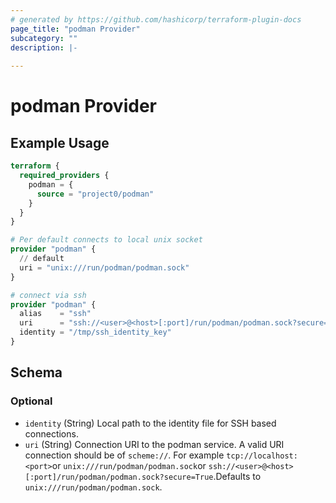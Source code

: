 ```yaml
---
# generated by https://github.com/hashicorp/terraform-plugin-docs
page_title: "podman Provider"
subcategory: ""
description: |-
  
---
```


# podman Provider



## Example Usage

```terraform
terraform {
  required_providers {
    podman = {
      source = "project0/podman"
    }
  }
}

# Per default connects to local unix socket
provider "podman" {
  // default
  uri = "unix:///run/podman/podman.sock"
}

# connect via ssh
provider "podman" {
  alias    = "ssh"
  uri      = "ssh://<user>@<host>[:port]/run/podman/podman.sock?secure=True"
  identity = "/tmp/ssh_identity_key"
}
```

<!-- schema generated by tfplugindocs -->
## Schema

### Optional

- `identity` (String) Local path to the identity file for SSH based connections.
- `uri` (String) Connection URI to the podman service. A valid URI connection should be of `scheme://`. For example `tcp://localhost:<port>`or `unix:///run/podman/podman.sock`or `ssh://<user>@<host>[:port]/run/podman/podman.sock?secure=True`.Defaults to `unix:///run/podman/podman.sock`.
